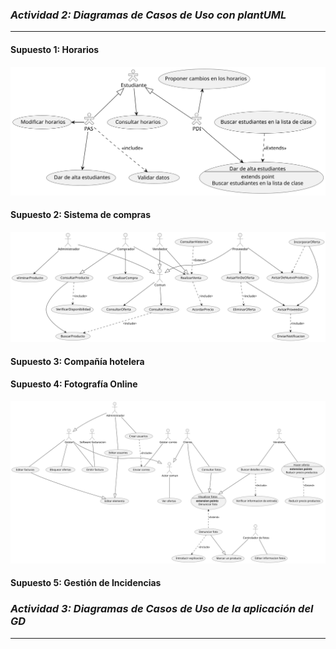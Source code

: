 ### ***Actividad 2: Diagramas de Casos de Uso con plantUML***

---

#### **Supuesto 1: Horarios**

![alt text](/out/lab0/src/horarios/horarios.svg)

#### **Supuesto 2: Sistema de compras**

![Supuerto 2: Sistema de Compras](/out/lab0/src/SistemaDeCompras/SistemaDeCompras.svg)

#### **Supuesto 3: Compañía hotelera**

#### **Supuesto 4: Fotografía Online**

![Supuesto 4: Fotografía Online](/out/lab0/src/fotografiaOnline/fotografiaOnline.svg)


#### **Supuesto 5: Gestión de Incidencias**


### ***Actividad 3: Diagramas de Casos de Uso de la aplicación del GD***

---


